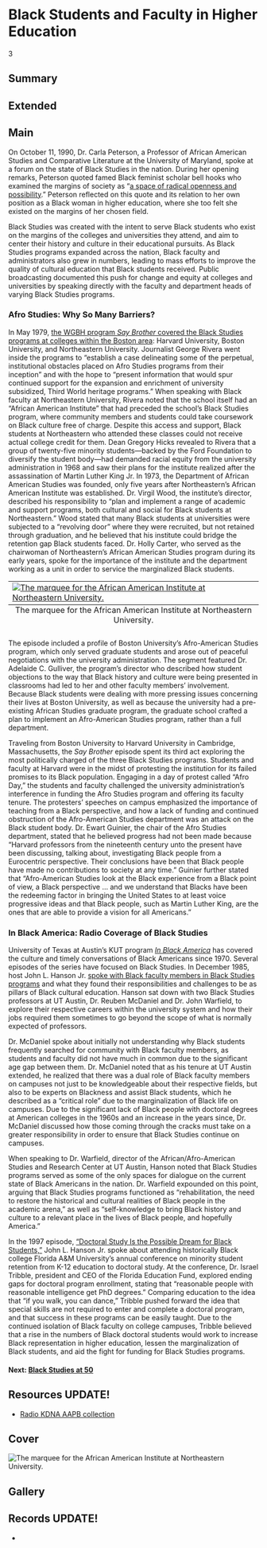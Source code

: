 # Black Students and Faculty in Higher Education

3

## Summary

## Extended

## Main

On October 11, 1990, Dr. Carla Peterson, a Professor of African American Studies and Comparative Literature at the University of Maryland, spoke at a forum on the state of Black Studies in the nation. During her opening remarks, Peterson quoted famed Black feminist scholar bell hooks who examined the margins of society as “[a space of radical openness and possibility](https://americanarchive.org/catalog/cpb-aacip-529-7659c6t81v?start=417.26&end=489).” Peterson reflected on this quote and its relation to her own position as a Black woman in higher education, where she too felt she existed on the margins of her chosen field. 

Black Studies was created with the intent to serve Black students who exist on the margins of the colleges and universities they attend, and aim to center their history and culture in their educational pursuits. As Black Studies programs expanded across the nation, Black faculty and administrators also grew in numbers, leading to mass efforts to improve the quality of cultural education that Black students received. Public broadcasting documented this push for change and equity at colleges and universities by speaking directly with the faculty and department heads of varying Black Studies programs. 

### Afro Studies: Why So Many Barriers?

In May 1979, [the WGBH program *Say Brother* covered the Black Studies programs at colleges within the Boston area](https://americanarchive.org/catalog/cpb-aacip-15-9s17ss5w): Harvard University, Boston University, and Northeastern University. Journalist George Rivera went inside the programs to “establish a case delineating some of the perpetual, institutional obstacles placed on Afro Studies programs from their inception” and with the hope to “present information that would spur continued support for the expansion and enrichment of university subsidized, Third World heritage programs.” When speaking with Black faculty at Northeastern University, Rivera noted that the school itself had an “African American Institute” that had preceded the school’s Black Studies program, where community members and students could take coursework on Black culture free of charge. Despite this access and support, Black students at Northeastern who attended these classes could not receive actual college credit for them. Dean Gregory Hicks revealed to Rivera that a group of twenty-five minority students—backed by the Ford Foundation to diversify the student body—had demanded racial equity from the university administration in 1968 and saw their plans for the institute realized after the assassination of Martin Luther King Jr. In 1973, the Department of African American Studies was founded, only five years after Northeastern’s African American Institute was established. Dr. Virgil Wood, the institute’s director, described his responsibility to “plan and implement a range of academic and support programs, both cultural and social for Black students at Northeastern.” Wood stated that many Black students at universities were subjected to a “revolving door” where they were recruited, but not retained through graduation, and he believed that his institute could bridge the retention gap Black students faced. Dr. Holly Carter, who served as the chairwoman of Northeastern’s African American Studies program during its early years, spoke for the importance of the institute and the department working as a unit in order to service the marginalized Black students. 

<table class="exhibit-image half-image">
<caption align="bottom" class="exhibit-caption">The marquee for the African American Institute at Northeastern University.</caption>
<tr><td><a href="" target="_blank"><img src="https://s3.amazonaws.com/americanarchive.org/exhibits/africanamericaninstitute.png" class="big-image" alt="The marquee for the African American Institute at Northeastern University."/></a></td></tr>
</table>

The episode included a profile of Boston University’s Afro-American Studies program, which only served graduate students and arose out of peaceful negotiations with the university administration. The segment featured Dr. Adelaide C. Gulliver, the program’s director who described how student objections to the way that Black history and culture were being presented in classrooms had led to her and other faculty members’ involvement. Because Black students were dealing with more pressing issues concerning their lives at Boston University, as well as because the university had a pre-existing African Studies graduate program, the graduate school crafted a plan to implement an Afro-American Studies program, rather than a full department. 

Traveling from Boston University to Harvard University in Cambridge, Massachusetts, the *Say Brother* episode spent its third act exploring the most politically charged of the three Black Studies programs. Students and faculty at Harvard were in the midst of protesting the institution for its failed promises to its Black population. Engaging in a day of protest called “Afro Day,” the students and faculty challenged the university administration’s interference in funding the Afro Studies program and offering its faculty tenure. The protesters’ speeches on campus emphasized the importance of teaching from a Black perspective, and how a lack of funding and continued obstruction of the Afro-American Studies department was an attack on the Black student body. Dr. Ewart Guinier, the chair of the Afro Studies department, stated that he believed progress had not been made because “Harvard professors from the nineteenth century unto the present have been discussing, talking about, investigating Black people from a Eurocentric perspective. Their conclusions have been that Black people have made no contributions to society at any time.” Guinier further stated that “Afro-American Studies look at the Black experience from a Black point of view, a Black perspective … and we understand that Blacks have been the redeeming factor in bringing the United States to at least voice progressive ideas and that Black people, such as Martin Luther King, are the ones that are able to provide a vision for all Americans.” 

### In Black America: Radio Coverage of Black Studies

University of Texas at Austin’s KUT program [*In Black America*](https://americanarchive.org/special_collections/kut-in-black-america) has covered the culture and timely conversations of Black Americans since 1970. Several episodes of the series have focused on Black Studies. In December 1985, host John L. Hanson Jr. [spoke with Black faculty members in Black Studies programs](https://americanarchive.org/catalog/cpb-aacip-529-445h990g1k) and what they found their responsibilities and challenges to be as pillars of Black cultural education. Hanson sat down with two Black Studies professors at UT Austin, Dr. Reuben McDaniel and Dr. John Warfield, to explore their respective careers within the university system and how their jobs required them sometimes to go beyond the scope of what is normally expected of professors. 

Dr. McDaniel spoke about initially not understanding why Black students frequently searched for community with Black faculty members, as students and faculty did not have much in common due to the significant age gap between them. Dr. McDaniel noted that as his tenure at UT Austin extended, he realized that there was a dual role of Black faculty members on campuses not just to be knowledgeable about their respective fields, but also to be experts on Blackness and assist Black students, which he described as a “critical role” due to the marginalization of Black life on campuses. Due to the significant lack of Black people with doctoral degrees at American colleges in the 1960s and an increase in the years since, Dr. McDaniel discussed how those coming through the cracks must take on a greater responsibility in order to ensure that Black Studies continue on campuses. 

When speaking to Dr. Warfield, director of the African/Afro-American Studies and Research Center at UT Austin, Hanson noted that Black Studies programs served as some of the only spaces for dialogue on the current state of Black Americans in the nation. Dr. Warfield expounded on this point, arguing that Black Studies programs functioned as “rehabilitation, the need to restore the historical and cultural realities of Black people in the academic arena,” as well as “self-knowledge to bring Black history and culture to a relevant place in the lives of Black people, and hopefully America.” 

In the 1997 episode, [“Doctoral Study Is the Possible Dream for Black Students,”](https://americanarchive.org/catalog/cpb-aacip-529-j96057f42z) John L. Hanson Jr. spoke about attending historically Black college Florida A&M University’s annual conference on minority student retention from K-12 education to doctoral study. At the conference, Dr. Israel Tribble, president and CEO of the Florida Education Fund, explored ending gaps for doctoral program enrollment, stating that “reasonable people with reasonable intelligence get PhD degrees.” Comparing education to the idea that “if you walk, you can dance,” Tribble pushed forward the idea that special skills are not required to enter and complete a doctoral program, and that success in these programs can be easily taught. Due to the continued isolation of Black faculty on college campuses, Tribble believed that a rise in the numbers of Black doctoral students would work to increase Black representation in higher education, lessen the marginalization of Black students, and aid the fight for funding for Black Studies programs. 

#### Next: [Black Studies at 50](/exhibits/odyssey-of-black-studies-in-public-broadcasting/4-black-studies-at-50)

## Resources UPDATE!

- [Radio KDNA AAPB collection](https://americanarchive.org/special_collections/radio-kdna)

## Cover
  <img title="Cover Image" alt="The marquee for the African American Institute at Northeastern University." src="https://s3.amazonaws.com/americanarchive.org/exhibits/africanamericaninstitute.png">

## Gallery

## Records UPDATE!

- [](/catalog/cpb-aacip-88-0000002c)
